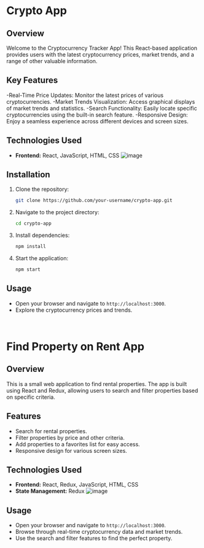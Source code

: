 # Crypto App

## Overview
Welcome to the Cryptocurrency Tracker App! This React-based application provides users with the latest cryptocurrency prices, market trends, and a range of other valuable information.

## Key Features
-Real-Time Price Updates: Monitor the latest prices of various cryptocurrencies.
-Market Trends Visualization: Access graphical displays of market trends and statistics.
-Search Functionality: Easily locate specific cryptocurrencies using the built-in search feature.
-Responsive Design: Enjoy a seamless experience across different devices and screen sizes.

## Technologies Used
- **Frontend:** React, JavaScript, HTML, CSS
![image](https://github.com/user-attachments/assets/6e771b72-7179-4a4b-9b0b-013c13a0a2c2)


## Installation
1. Clone the repository:
    ```bash
    git clone https://github.com/your-username/crypto-app.git
    ```
2. Navigate to the project directory:
    ```bash
    cd crypto-app
    ```
3. Install dependencies:
    ```bash
    npm install
    ```
4. Start the application:
    ```bash
    npm start
    ```

## Usage
- Open your browser and navigate to `http://localhost:3000`.
- Explore the cryptocurrency prices and trends.

</br>

# Find Property on Rent App

## Overview
This is a small web application to find rental properties. The app is built using React and Redux, allowing users to search and filter properties based on specific criteria.

## Features
- Search for rental properties.
- Filter properties by price and other criteria.
- Add properties to a favorites list for easy access.
- Responsive design for various screen sizes.

## Technologies Used
- **Frontend:** React, Redux, JavaScript, HTML, CSS
- **State Management:** Redux
![image](https://github.com/user-attachments/assets/63729946-6ab1-47d3-944b-d2d50b7e03dc)

## Usage
- Open your browser and navigate to `http://localhost:3000`.
- Browse through real-time cryptocurrency data and market trends.
- Use the search and filter features to find the perfect property.


